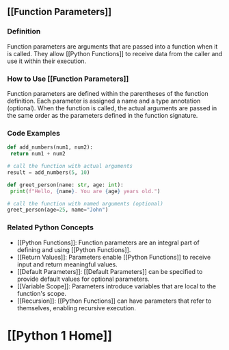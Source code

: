 ## [[Function Parameters]]

### Definition
Function parameters are arguments that are passed into a function when it is called. They allow [[Python Functions]] to receive data from the caller and use it within their execution.

### How to Use [[Function Parameters]]
Function parameters are defined within the parentheses of the function definition. Each parameter is assigned a name and a type annotation (optional). When the function is called, the actual arguments are passed in the same order as the parameters defined in the function signature.

### Code Examples
```python
def add_numbers(num1, num2):
 return num1 + num2

# call the function with actual arguments
result = add_numbers(5, 10)
```

```python
def greet_person(name: str, age: int):
 print(f"Hello, {name}. You are {age} years old.")

# call the function with named arguments (optional)
greet_person(age=25, name="John")
```

### Related Python Concepts

- [[Python Functions]]: Function parameters are an integral part of defining and using [[Python Functions]].
- [[Return Values]]: Parameters enable [[Python Functions]] to receive input and return meaningful values.
- [[Default Parameters]]: [[Default Parameters]] can be specified to provide default values for optional parameters.
- [[Variable Scope]]: Parameters introduce variables that are local to the function's scope.
- [[Recursion]]: [[Python Functions]] can have parameters that refer to themselves, enabling recursive execution.
# [[Python 1 Home]]